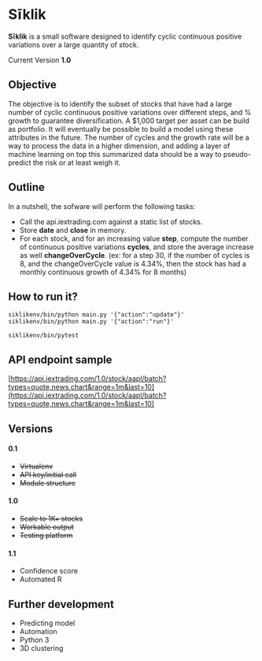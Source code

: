 # Sīklik

**Sīklik** is a small software designed to identify cyclic continuous positive variations over a large quantity of stock.

Current Version **1.0**

## Objective

The objective is to identify the subset of stocks that have had a large number of cyclic continuous positive variations over different steps, and % growth to guarantee diversification. A $1,000 target per asset can be build as portfolio. It will eventually be possible to build a model using these attributes in the future. The number of cycles and the growth rate will be a way to process the data in a higher dimension, and adding a layer of machine learning on top this summarized data should be a way to pseudo-predict the risk or at least weigh it.

## Outline

In a nutshell, the sofware will perform the following tasks:
* Call the api.iextrading.com against a static list of stocks.
* Store **date** and **close** in memory.
* For each stock, and for an increasing value **step**, compute the number of continuous positive variations **cycles**, and store the average increase as well **changeOverCycle**. (ex: for a step 30, if the number of cycles is 8, and the changeOverCycle value is 4.34%, then the stock has had a monthly continuous growth of 4.34% for 8 months)

## How to run it?
    siklikenv/bin/python main.py '{"action":"update"}'
    siklikenv/bin/python main.py '{"action":"run"}'

    siklikenv/bin/pytest

## API endpoint sample

[https://api.iextrading.com/1.0/stock/aapl/batch?types=quote,news,chart&range=1m&last=10](https://api.iextrading.com/1.0/stock/aapl/batch?types=quote,news,chart&range=1m&last=10)

## Versions

#### 0.1
* ~~Virtualenv~~
* ~~API key/initial call~~
* ~~Module structure~~

#### 1.0
* ~~Scale to 1K+ stocks~~
* ~~Workable output~~
* ~~Testing platform~~

#### 1.1
* Confidence score
* Automated R

## Further development
* Predicting model
* Automation
* Python 3
* 3D clustering

